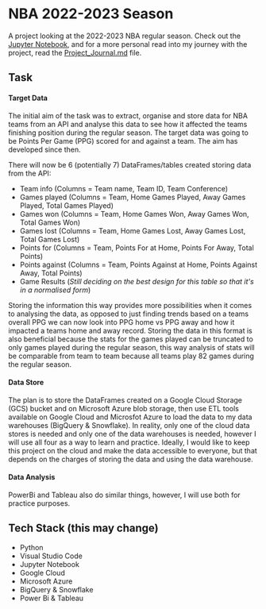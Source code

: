 # NBA 2022-2023 Season
A project looking at the 2022-2023 NBA regular season. Check out the [Jupyter Notebook](https://github.com/adeoyethomas/NBA_2022-2023/blob/main/0.NBA_data.ipynb), and for a more personal read into my journey with the project, read the [Project_Journal.md](https://github.com/adeoyethomas/NBA_2022-2023/blob/main/Project_Journal.md) file.

## Task
#### Target Data
The initial aim of the task was to extract, organise and store data for NBA teams from an API and analyse this data to see how it affected the teams finishing position during the regular season. The target data was going to be Points Per Game (PPG) scored for and against a team. The aim has developed since then.

There will now be 6 (potentially 7) DataFrames/tables created storing data from the API:

* Team info (Columns = Team name, Team ID, Team Conference)
* Games played (Columns = Team, Home Games Played, Away Games Played, Total Games Played)
* Games won (Columns = Team, Home Games Won, Away Games Won, Total Games Won)
* Games lost (Columns = Team, Home Games Lost, Away Games Lost, Total Games Lost)
* Points for (Columns = Team, Points For at Home, Points For Away, Total Points)
* Points against (Columns = Team, Points Against at Home, Points Against Away, Total Points)
* Game Results (*Still deciding on the best design for this table so that it's in a normalised form*)

Storing the information this way provides more possibilities when it comes to analysing the data, as opposed to just finding trends based on a teams overall PPG we can now look into PPG home vs PPG away and how it impacted a teams home and away record. Storing the data in this format is also beneficial because the stats for the games played can be truncated to only games played during the regular season, this way analysis of stats will be comparable from team to team because all teams play 82 games during the regular season.

#### Data Store
The plan is to store the DataFrames created on a Google Cloud Storage (GCS) bucket and on Microsoft Azure blob storage, then use ETL tools available on Google Cloud and Microsfot Azure to load the data to my data warehouses (BigQuery & Snowflake). In reality, only one of the cloud data stores is needed and only one of the data warehouses is needed, however I will use all four as a way to learn and practice. Ideally, I would like to keep this project on the cloud and make the data accessible to everyone, but that depends on the charges of storing the data and using the data warehouse.

#### Data Analysis
PowerBi and Tableau also do similar things, however, I will use both for practice purposes.

## Tech Stack (this may change)
* Python
* Visual Studio Code
* Jupyter Notebook
* Google Cloud
* Microsoft Azure
* BigQuery & Snowflake 
* Power Bi & Tableau 
